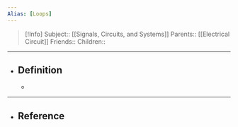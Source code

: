 ```yaml
---
Alias: [Loops]
---
```

> [!Info]
> Subject:: [[Signals, Circuits, and Systems]]
> Parents:: [[Electrical Circuit]]
> Friends:: 
> Children:: 
---
- ## Definition
	- 
---
- ## Reference